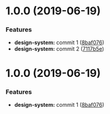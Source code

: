 <a name="1.0.0"></a>
# 1.0.0 (2019-06-19)


### Features

* **design-system:** commit 1 ([8baf076](https://github.com/MansoorBashaBellary/monorepo/commit/8baf076))
* **design-system:** commit 2 ([7117b5e](https://github.com/MansoorBashaBellary/monorepo/commit/7117b5e))



<a name="1.0.0"></a>
# 1.0.0 (2019-06-19)


### Features

* **design-system:** commit 1 ([8baf076](https://github.com/MansoorBashaBellary/monorepo/commit/8baf076))



